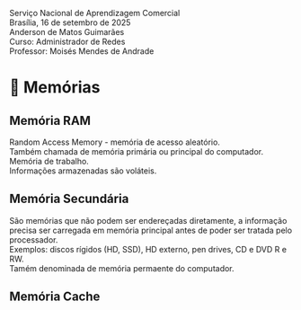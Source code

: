 Serviço Nacional de Aprendizagem Comercial  
Brasília, 16 de setembro de 2025  
Anderson de Matos Guimarães  
Curso: Administrador de Redes  
Professor: Moisés Mendes de Andrade

# 💾 Memórias

## Memória RAM

Random Access Memory - memória de acesso aleatório.  
Também chamada de memória primária ou principal do computador.  
Memória de trabalho.  
Informações armazenadas são voláteis.

## Memória Secundária

São memórias que não podem ser endereçadas diretamente, a informação precisa ser carregada em memória principal antes de poder ser tratada pelo processador.  
Exemplos: discos rígidos (HD, SSD), HD externo, pen drives, CD e DVD R e RW.  
Tamém denominada de memória permaente do computador.

## Memória Cache
